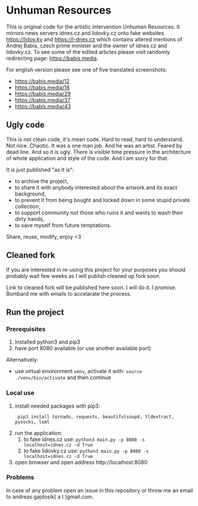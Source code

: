 # Unhuman Resources

This is original code for the artistic intervention Unhuman Resources.
It mirrors news servers idnes.cz and lidovky.cz onto fake websites https://lidov.ky and https://l-dnes.cz which contains altered mentions of Andrej Babis, czech prime minister and the owner of idnes.cz and lidovky.cz.
To see some of the edited articles please visit randomly redirecting page: https://babis.media.

For english version please see one of five translated screenshots:
- https://babis.media/12
- https://babis.media/18
- https://babis.media/29
- https://babis.media/37
- https://babis.media/43

## Ugly code

This is not clean code, it's mean code.
Hard to read, hard to understand.
Not nice.
Chaotic.
It was a one man job.
And he was an artist.
Feared by dead line.
And so it is ugly.
There is visible time pressure in the architecture of whole application and style of the code.
And I am sorry for that.

It is just published "as it is":
- to archive the project,
- to share it with anybody interested about the artwork and its exact background,
- to prevent it from being bought and locked down in some stupid private collection,
- to support community not those who ruins it and wants to wash their dirty hands,
- to save myself from future temptations.

Share, reuse, modify, enjoy <3

## Cleaned fork

If you are interested in re-using this project for your purposes you should probably wait few weeks as I will publish cleaned up fork soon.


Link to cleaned fork will be published here soon.
I will do it.
I promise.
Bombard me with emails to accelarate the process.

## Run the project

### Prerequisites

1. Installed python3 and pip3
2. have port 8080 available (or use another available port)

Alternatively:

- use virtual environment `venv`, activate it with: `source ./venv/bin/activate` and then continue

### Local use

1. install needed packages with pip3:
   ```
    pip3 install tornado, requests, beautifulsoup4, tldextract, pysocks, lxml
   ```
2. run the application:
   1. to fake idnes.cz use: `python3 main.py -p 8080 -s localhost=idnes.cz -d True`
   2. to fake lidovky.cz use: `python3 main.py -p 8080 -s localhost=idnes.cz -d True`
3. open browser and open address http://localhost:8080
   
### Problems
In case of any problem open an issue in this repository or throw me an email to andreas.gajdosik( a t )gmail.com.
